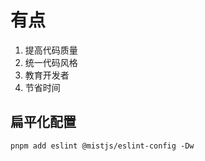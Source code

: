 # 有点

1. 提高代码质量
2. 统一代码风格
3. 教育开发者
4. 节省时间

## 扁平化配置

``` pnpm
pnpm add eslint @mistjs/eslint-config -Dw
```